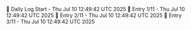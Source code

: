 📅 Daily Log Start - Thu Jul 10 12:49:42 UTC 2025
📌 Entry 1/11 - Thu Jul 10 12:49:42 UTC 2025
📌 Entry 2/11 - Thu Jul 10 12:49:42 UTC 2025
📌 Entry 3/11 - Thu Jul 10 12:49:42 UTC 2025
